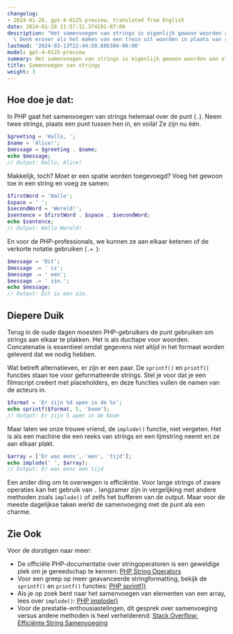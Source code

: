 ```yaml
---
changelog:
- 2024-01-28, gpt-4-0125-preview, translated from English
date: 2024-01-28 21:57:11.374191-07:00
description: "Het samenvoegen van strings is eigenlijk gewoon woorden aan elkaar rijgen.\
  \ Denk erover als het maken van een trein uit woorden in plaats van rijtuigen.\u2026"
lastmod: '2024-03-13T22:44:50.886304-06:00'
model: gpt-4-0125-preview
summary: Het samenvoegen van strings is eigenlijk gewoon woorden aan elkaar rijgen.
title: Samenvoegen van strings
weight: 3
---
```


## Hoe doe je dat:
In PHP gaat het samenvoegen van strings helemaal over de punt (`.`). Neem twee strings, plaats een punt tussen hen in, en voilà! Ze zijn nu één.

```PHP
$greeting = 'Hallo, ';
$name = 'Alice!';
$message = $greeting . $name;
echo $message;
// Output: Hallo, Alice!
```

Makkelijk, toch? Moet er een spatie worden toegevoegd? Voeg het gewoon toe in een string en voeg ze samen:

```PHP
$firstWord = 'Hallo';
$space = ' ';
$secondWord = 'Wereld!';
$sentence = $firstWord . $space . $secondWord;
echo $sentence;
// Output: Hallo Wereld!
```

En voor de PHP-professionals, we kunnen ze aan elkaar ketenen of de verkorte notatie gebruiken (`.= `):

```PHP
$message = 'Dit';
$message .= ' is';
$message .= ' een';
$message .= ' zin.';
echo $message;
// Output: Dit is een zin.
```

## Diepere Duik
Terug in de oude dagen moesten PHP-gebruikers de punt gebruiken om strings aan elkaar te plakken. Het is als ducttape voor woorden. Concatenatie is essentieel omdat gegevens niet altijd in het formaat worden geleverd dat we nodig hebben.

Wat betreft alternatieven, er zijn er een paar. De `sprintf()` en `printf()` functies staan toe voor geformatteerde strings. Stel je voor dat je een filmscript creëert met placeholders, en deze functies vullen de namen van de acteurs in.

```PHP
$format = 'Er zijn %d apen in de %s';
echo sprintf($format, 5, 'boom');
// Output: Er zijn 5 apen in de boom
```

Maar laten we onze trouwe vriend, de `implode()` functie, niet vergeten. Het is als een machine die een reeks van strings en een lijmstring neemt en ze aan elkaar plakt.

```PHP
$array = ['Er was eens', 'een', 'tijd'];
echo implode(' ', $array);
// Output: Er was eens een tijd
```

Een ander ding om te overwegen is efficiëntie. Voor lange strings of zware operaties kan het gebruik van `.` langzamer zijn in vergelijking met andere methoden zoals `implode()` of zelfs het bufferen van de output. Maar voor de meeste dagelijkse taken werkt de samenvoeging met de punt als een charme.

## Zie Ook
Voor de dorstigen naar meer:

- De officiële PHP-documentatie over stringoperatoren is een geweldige plek om je gereedschap te kennen: [PHP String Operators](https://www.php.net/manual/en/language.operators.string.php)
- Voor een greep op meer geavanceerde stringformatting, bekijk de `sprintf()` en `printf()` functies: [PHP sprintf()](https://www.php.net/manual/en/function.sprintf.php)
- Als je op zoek bent naar het samenvoegen van elementen van een array, lees over `implode()`: [PHP implode()](https://www.php.net/manual/en/function.implode.php)
- Voor de prestatie-enthousiastelingen, dit gesprek over samenvoeging versus andere methoden is heel verhelderend: [Stack Overflow: Efficiënte String Samenvoeging](https://stackoverflow.com/questions/3349753/efficient-string-concatenation-in-php)
